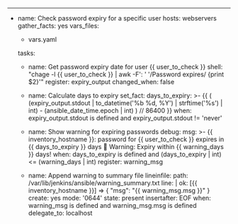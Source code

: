 ---
- name: Check password expiry for a specific user
  hosts: webservers
  gather_facts: yes
  vars_files:
    - vars.yaml

  tasks:
    - name: Get password expiry date for user {{ user_to_check }}
      shell: "chage -l {{ user_to_check }} | awk -F': ' '/Password expires/ {print $2}'"
      register: expiry_output
      changed_when: false

    - name: Calculate days to expiry
      set_fact:
        days_to_expiry: >-
          {{
            (
              (expiry_output.stdout | to_datetime('%b %d, %Y') | strftime('%s') | int) -
              (ansible_date_time.epoch | int)
            ) // 86400
          }}
      when: expiry_output.stdout is defined and expiry_output.stdout != 'never'

    - name: Show warning for expiring passwords
      debug:
        msg: >-
          {{ inventory_hostname }}: password for {{ user_to_check }} expires in {{ days_to_expiry }} days 🚨 Warning: Expiry within {{ warning_days }} days!
      when: days_to_expiry is defined and (days_to_expiry | int) <= (warning_days | int)
      register: warning_msg

    - name: Append warning to summary file
      lineinfile:
        path: /var/lib/jenkins/ansible/warning_summary.txt
        line: |
          ok: [{{ inventory_hostname }}] => {
              "msg": "{{ warning_msg.msg }}"
          }
        create: yes
        mode: '0644'
        state: present
        insertafter: EOF
      when: warning_msg is defined and warning_msg.msg is defined
      delegate_to: localhost

